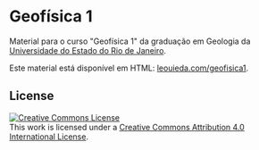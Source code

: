 # Geofísica 1

Material para o curso "Geofísica 1" da graduação em Geologia da
[Universidade do Estado do Rio de Janeiro](http://www.uerj.br/).


Este material está disponível em HTML:
[leouieda.com/geofisica1](http://leouieda.com/geofisica1).

## License

<a rel="license" href="http://creativecommons.org/licenses/by/4.0/"><img alt="Creative Commons License" style="border-width:0" src="https://i.creativecommons.org/l/by/4.0/88x31.png" /></a><br />This work is licensed under a <a rel="license" href="http://creativecommons.org/licenses/by/4.0/">Creative Commons Attribution 4.0 International License</a>.
